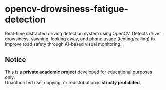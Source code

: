 # opencv-drowsiness-fatigue-detection
 Real-time distracted driving detection system using OpenCV. Detects driver drowsiness, yawning, looking away, and phone usage (texting/calling) to improve road safety through AI-based visual monitoring.
## Notice
This is a **private academic project** developed for educational purposes only.  
Unauthorized use, copying, or redistribution is **strictly prohibited**.

